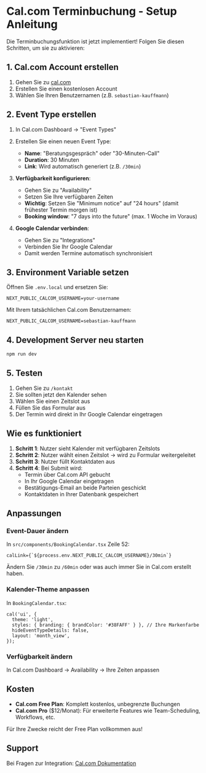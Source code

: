 # Cal.com Terminbuchung - Setup Anleitung

Die Terminbuchungsfunktion ist jetzt implementiert! Folgen Sie diesen Schritten, um sie zu aktivieren:

## 1. Cal.com Account erstellen

1. Gehen Sie zu [cal.com](https://cal.com)
2. Erstellen Sie einen kostenlosen Account
3. Wählen Sie Ihren Benutzernamen (z.B. `sebastian-kauffmann`)

## 2. Event Type erstellen

1. In Cal.com Dashboard → "Event Types"
2. Erstellen Sie einen neuen Event Type:
   - **Name**: "Beratungsgespräch" oder "30-Minuten-Call"
   - **Duration**: 30 Minuten
   - **Link**: Wird automatisch generiert (z.B. `/30min`)

3. **Verfügbarkeit konfigurieren**:
   - Gehen Sie zu "Availability"
   - Setzen Sie Ihre verfügbaren Zeiten
   - **Wichtig**: Setzen Sie "Minimum notice" auf "24 hours" (damit frühester Termin morgen ist)
   - **Booking window**: "7 days into the future" (max. 1 Woche im Voraus)

4. **Google Calendar verbinden**:
   - Gehen Sie zu "Integrations"
   - Verbinden Sie Ihr Google Calendar
   - Damit werden Termine automatisch synchronisiert

## 3. Environment Variable setzen

Öffnen Sie `.env.local` und ersetzen Sie:

```env
NEXT_PUBLIC_CALCOM_USERNAME=your-username
```

Mit Ihrem tatsächlichen Cal.com Benutzernamen:

```env
NEXT_PUBLIC_CALCOM_USERNAME=sebastian-kauffmann
```

## 4. Development Server neu starten

```bash
npm run dev
```

## 5. Testen

1. Gehen Sie zu `/kontakt`
2. Sie sollten jetzt den Kalender sehen
3. Wählen Sie einen Zeitslot aus
4. Füllen Sie das Formular aus
5. Der Termin wird direkt in Ihr Google Calendar eingetragen

## Wie es funktioniert

1. **Schritt 1**: Nutzer sieht Kalender mit verfügbaren Zeitslots
2. **Schritt 2**: Nutzer wählt einen Zeitslot → wird zu Formular weitergeleitet
3. **Schritt 3**: Nutzer füllt Kontaktdaten aus
4. **Schritt 4**: Bei Submit wird:
   - Termin über Cal.com API gebucht
   - In Ihr Google Calendar eingetragen
   - Bestätigungs-Email an beide Parteien geschickt
   - Kontaktdaten in Ihrer Datenbank gespeichert

## Anpassungen

### Event-Dauer ändern

In `src/components/BookingCalendar.tsx` Zeile 52:

```tsx
calLink={`${process.env.NEXT_PUBLIC_CALCOM_USERNAME}/30min`}
```

Ändern Sie `/30min` zu `/60min` oder was auch immer Sie in Cal.com erstellt haben.

### Kalender-Theme anpassen

In `BookingCalendar.tsx`:

```tsx
cal('ui', {
  theme: 'light',
  styles: { branding: { brandColor: '#38FAFF' } }, // Ihre Markenfarbe
  hideEventTypeDetails: false,
  layout: 'month_view',
});
```

### Verfügbarkeit ändern

In Cal.com Dashboard → Availability → Ihre Zeiten anpassen

## Kosten

- **Cal.com Free Plan**: Komplett kostenlos, unbegrenzte Buchungen
- **Cal.com Pro** ($12/Monat): Für erweiterte Features wie Team-Scheduling, Workflows, etc.

Für Ihre Zwecke reicht der Free Plan vollkommen aus!

## Support

Bei Fragen zur Integration: [Cal.com Dokumentation](https://cal.com/docs)
